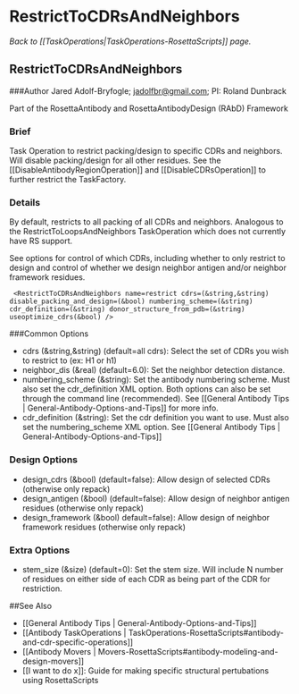 # RestrictToCDRsAndNeighbors
*Back to [[TaskOperations|TaskOperations-RosettaScripts]] page.*
## RestrictToCDRsAndNeighbors

###Author
Jared Adolf-Bryfogle; jadolfbr@gmail.com; 
PI: Roland Dunbrack

Part of the RosettaAntibody and RosettaAntibodyDesign (RAbD) Framework

### Brief
Task Operation to restrict packing/design to specific CDRs and neighbors. Will disable packing/design for all other residues.
See the [[DisableAntibodyRegionOperation]] and [[DisableCDRsOperation]] to further restrict the TaskFactory.

### Details 
By default, restricts to all packing of all CDRs and neighbors.  Analogous to the RestrictToLoopsAndNeighbors TaskOperation which does not currently have RS support. 

See options for control of which CDRs, including whether to only restrict to design and control of whether we design 
neighbor antigen and/or neighbor framework residues.

     <RestrictToCDRsAndNeighbors name=restrict cdrs=(&string,&string) disable_packing_and_design=(&bool) numbering_scheme=(&string) cdr_definition=(&string) donor_structure_from_pdb=(&string) useoptimize_cdrs(&bool) />

###Common Options 

-   cdrs (&string,&string) (default=all cdrs):  Select the set of CDRs you wish to restrict to (ex: H1 or h1)
-   neighbor_dis (&real) (default=6.0): Set the neighbor detection distance.  
-   numbering_scheme (&string):  Set the antibody numbering scheme.  Must also set the cdr_definition XML option. Both options can also be set through the command line (recommended).  See [[General Antibody Tips | General-Antibody-Options-and-Tips]] for more info.
-   cdr_definition (&string): Set the cdr definition you want to use.  Must also set the numbering_scheme XML option.  See [[General Antibody Tips | General-Antibody-Options-and-Tips]]

### Design Options
-   design_cdrs (&bool) (default=false):  Allow design of selected CDRs (otherwise only repack)
-   design_antigen (&bool) (default=false): Allow design of neighbor antigen residues (otherwise only repack)
-   design_framework (&bool) default=false): Allow design of neighbor framework residues (otherwise only repack)
 

### Extra Options
-   stem_size (&size) (default=0): Set the stem size.  Will include N number of residues on either side of each CDR as being part of the CDR for restriction.

##See Also

* [[General Antibody Tips | General-Antibody-Options-and-Tips]]
* [[Antibody TaskOperations | TaskOperations-RosettaScripts#antibody-and-cdr-specific-operations]]
* [[Antibody Movers | Movers-RosettaScripts#antibody-modeling-and-design-movers]]
* [[I want to do x]]: Guide for making specific structural pertubations using RosettaScripts